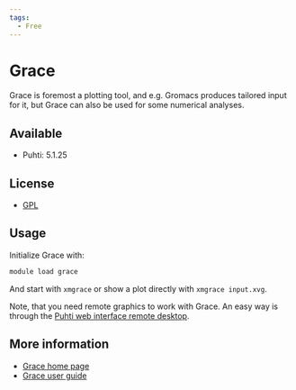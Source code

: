 ```yaml
---
tags:
  - Free
---
```


# Grace

Grace is foremost a plotting tool, and e.g. Gromacs produces tailored input for it, but Grace can also be used for some numerical analyses. 

## Available

-   Puhti: 5.1.25

## License

* [GPL](https://plasma-gate.weizmann.ac.il/Grace/doc/GPL.html) 

## Usage

Initialize Grace with:

```bash
module load grace
```

And start with `xmgrace` or show a plot directly with `xmgrace input.xvg`.

Note, that you need remote graphics to work with Grace. An easy way is through the [Puhti web interface remote desktop](../computing/webinterface/desktop.md).


## More information
-   [Grace home page](https://plasma-gate.weizmann.ac.il/Grace/)
-   [Grace user guide](https://plasma-gate.weizmann.ac.il/Grace/doc/UsersGuide.html)

